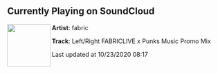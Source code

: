 ## Currently Playing on SoundCloud

[<img align="left" width="100" src="https://i1.sndcdn.com/artworks-000667919104-3mnckd-t50x50.jpg">](https://soundcloud.com/fabric/leftright-fabriclive-x-punks-music-promo-mix)

**Artist**: fabric 

**Track**: Left/Right FABRICLIVE x Punks Music Promo Mix

Last updated at 10/23/2020 08:17
